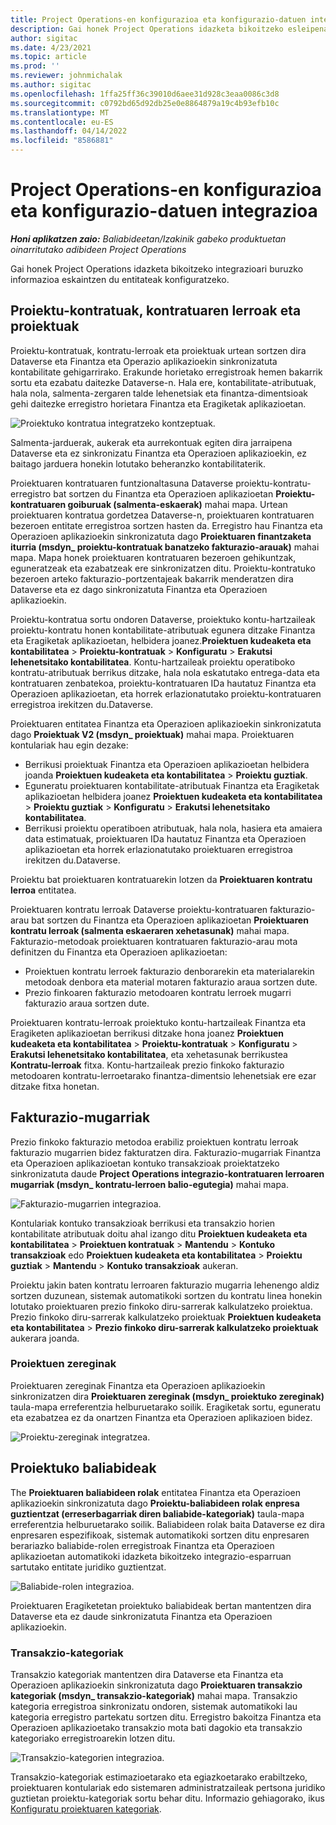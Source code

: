 ```yaml
---
title: Project Operations-en konfigurazioa eta konfigurazio-datuen integrazioa
description: Gai honek Project Operations idazketa bikoitzeko esleipenak konfiguratzeari buruzko informazioa eskaintzen du.
author: sigitac
ms.date: 4/23/2021
ms.topic: article
ms.prod: ''
ms.reviewer: johnmichalak
ms.author: sigitac
ms.openlocfilehash: 1ffa25ff36c39010d6aee31d928c3eaa0086c3d8
ms.sourcegitcommit: c0792bd65d92db25e0e8864879a19c4b93efb10c
ms.translationtype: MT
ms.contentlocale: eu-ES
ms.lasthandoff: 04/14/2022
ms.locfileid: "8586881"
---
```

# <a name="project-operations-setup-and-configuration-data-integration"></a>Project Operations-en konfigurazioa eta konfigurazio-datuen integrazioa

_**Honi aplikatzen zaio:** Baliabideetan/Izakinik gabeko produktuetan oinarritutako adibideen Project Operations_

Gai honek Project Operations idazketa bikoitzeko integrazioari buruzko informazioa eskaintzen du entitateak konfiguratzeko.

## <a name="project-contracts-contract-lines-and-projects"></a>Proiektu-kontratuak, kontratuaren lerroak eta proiektuak

Proiektu-kontratuak, kontratu-lerroak eta proiektuak urtean sortzen dira Dataverse eta Finantza eta Operazio aplikazioekin sinkronizatuta kontabilitate gehigarrirako. Erakunde horietako erregistroak hemen bakarrik sortu eta ezabatu daitezke Dataverse-n. Hala ere, kontabilitate-atributuak, hala nola, salmenta-zergaren talde lehenetsiak eta finantza-dimentsioak gehi daitezke erregistro horietara Finantza eta Eragiketak aplikazioetan.

  ![Proiektuko kontratua integratzeko kontzeptuak.](./media/1ProjectContract.jpg)

Salmenta-jarduerak, aukerak eta aurrekontuak egiten dira jarraipena Dataverse eta ez sinkronizatu Finantza eta Operazioen aplikazioekin, ez baitago jarduera honekin lotutako beheranzko kontabilitaterik.

Proiektuaren kontratuaren funtzionaltasuna Dataverse proiektu-kontratu-erregistro bat sortzen du Finantza eta Operazioen aplikazioetan **Proiektu-kontratuaren goiburuak (salmenta-eskaerak)** mahai mapa. Urtean proiektuaren kontratua gordetzea Dataverse-n, proiektuaren kontratuaren bezeroen entitate erregistroa sortzen hasten da. Erregistro hau Finantza eta Operazioen aplikazioekin sinkronizatuta dago **Proiektuaren finantzaketa iturria (msdyn\_ proiektu-kontratuak banatzeko fakturazio-arauak)** mahai mapa. Mapa honek proiektuaren kontratuaren bezeroen gehikuntzak, eguneratzeak eta ezabatzeak ere sinkronizatzen ditu. Proiektu-kontratuko bezeroen arteko fakturazio-portzentajeak bakarrik menderatzen dira Dataverse eta ez dago sinkronizatuta Finantza eta Operazioen aplikazioekin.

Proiektu-kontratua sortu ondoren Dataverse, proiektuko kontu-hartzaileak proiektu-kontratu honen kontabilitate-atributuak egunera ditzake Finantza eta Eragiketak aplikazioetan, helbidera joanez.**Proiektuen kudeaketa eta kontabilitatea** > **Proiektu-kontratuak** > **Konfiguratu** > **Erakutsi lehenetsitako kontabilitatea**. Kontu-hartzaileak proiektu operatiboko kontratu-atributuak berrikus ditzake, hala nola eskatutako entrega-data eta kontratuaren zenbatekoa, proiektu-kontratuaren IDa hautatuz Finantza eta Operazioen aplikazioetan, eta horrek erlazionatutako proiektu-kontratuaren erregistroa irekitzen du.Dataverse.

Proiektuaren entitatea Finantza eta Operazioen aplikazioekin sinkronizatuta dago **Proiektuak V2 (msdyn\_ proiektuak)** mahai mapa. Proiektuaren kontulariak hau egin dezake:

  - Berrikusi proiektuak Finantza eta Operazioen aplikazioetan helbidera joanda **Proiektuen kudeaketa eta kontabilitatea** > **Proiektu guztiak**. 
  - Eguneratu proiektuaren kontabilitate-atributuak Finantza eta Eragiketak aplikazioetan helbidera joanez **Proiektuen kudeaketa eta kontabilitatea** > **Proiektu guztiak** > **Konfiguratu** > **Erakutsi lehenetsitako kontabilitatea**.  
  - Berrikusi proiektu operatiboen atributuak, hala nola, hasiera eta amaiera data estimatuak, proiektuaren IDa hautatuz Finantza eta Operazioen aplikazioetan eta horrek erlazionatutako proiektuaren erregistroa irekitzen du.Dataverse.

Proiektu bat proiektuaren kontratuarekin lotzen da **Proiektuaren kontratu lerroa** entitatea.

Proiektuaren kontratu lerroak Dataverse proiektu-kontratuaren fakturazio-arau bat sortzen du Finantza eta Operazioen aplikazioetan **Proiektuaren kontratu lerroak (salmenta eskaeraren xehetasunak)** mahai mapa. Fakturazio-metodoak proiektuaren kontratuaren fakturazio-arau mota definitzen du Finantza eta Operazioen aplikazioetan:

  - Proiektuen kontratu lerroek fakturazio denborarekin eta materialarekin metodoak denbora eta material motaren fakturazio araua sortzen dute.
  - Prezio finkoaren fakturazio metodoaren kontratu lerroek mugarri fakturazio araua sortzen dute.

Proiektuaren kontratu-lerroak proiektuko kontu-hartzaileak Finantza eta Eragiketen aplikazioetan berrikusi ditzake hona joanez **Proiektuen kudeaketa eta kontabilitatea** > **Proiektu-kontratuak** > **Konfiguratu** > **Erakutsi lehenetsitako kontabilitatea**, eta xehetasunak berrikustea **Kontratu-lerroak** fitxa. Kontu-hartzaileak prezio finkoko fakturazio metodoaren kontratu-lerroetarako finantza-dimentsio lehenetsiak ere ezar ditzake fitxa honetan.

## <a name="billing-milestones"></a>Fakturazio-mugarriak

Prezio finkoko fakturazio metodoa erabiliz proiektuen kontratu lerroak fakturazio mugarrien bidez fakturatzen dira. Fakturazio-mugarriak Finantza eta Operazioen aplikazioetan kontuko transakzioak proiektatzeko sinkronizatuta daude **Project Operations integrazio-kontratuaren lerroaren mugarriak (msdyn\_ kontratu-lerroen balio-egutegia)** mahai mapa.

  ![Fakturazio-mugarrien integrazioa.](./media/2Milestones.jpg)

Kontulariak kontuko transakzioak berrikusi eta transakzio horien kontabilitate atributuak doitu ahal izango ditu **Proiektuen kudeaketa eta kontabilitatea** > **Proiektuen kontratuak** > **Mantendu** > **Kontuko transakzioak** edo **Proiektuen kudeaketa eta kontabilitatea** > **Proiektu guztiak** > **Mantendu** > **Kontuko transakzioak** aukeran.

Proiektu jakin baten kontratu lerroaren fakturazio mugarria lehenengo aldiz sortzen duzunean, sistemak automatikoki sortzen du kontratu linea honekin lotutako proiektuaren prezio finkoko diru-sarrerak kalkulatzeko proiektua. Prezio finkoko diru-sarrerak kalkulatzeko proiektuak **Proiektuen kudeaketa eta kontabilitatea** > **Prezio finkoko diru-sarrerak kalkulatzeko proiektuak** aukerara joanda.

### <a name="project-tasks"></a>Proiektuen zereginak

Proiektuaren zereginak Finantza eta Operazioen aplikazioekin sinkronizatzen dira **Proiektuaren zereginak (msdyn\_ proiektuko zereginak)** taula-mapa erreferentzia helburuetarako soilik. Eragiketak sortu, eguneratu eta ezabatzea ez da onartzen Finantza eta Operazioen aplikazioen bidez.

  ![Proiektu-zereginak integratzea.](./media/3Tasks.jpg)

## <a name="project-resources"></a>Proiektuko baliabideak

The **Proiektuaren baliabideen rolak** entitatea Finantza eta Operazioen aplikazioekin sinkronizatuta dago **Proiektu-baliabideen rolak enpresa guztientzat (erreserbagarriak diren baliabide-kategoriak)** taula-mapa erreferentzia helburuetarako soilik. Baliabideen rolak baita Dataverse ez dira enpresaren espezifikoak, sistemak automatikoki sortzen ditu enpresaren berariazko baliabide-rolen erregistroak Finantza eta Operazioen aplikazioetan automatikoki idazketa bikoitzeko integrazio-esparruan sartutako entitate juridiko guztientzat.

![Baliabide-rolen integrazioa.](./media/5Resources.jpg)

Proiektuaren Eragiketetan proiektuko baliabideak bertan mantentzen dira Dataverse eta ez daude sinkronizatuta Finantza eta Operazioen aplikazioekin.

### <a name="transaction-categories"></a>Transakzio-kategoriak

Transakzio kategoriak mantentzen dira Dataverse eta Finantza eta Operazioen aplikazioekin sinkronizatuta dago **Proiektuaren transakzio kategoriak (msdyn\_ transakzio-kategoriak)** mahai mapa. Transakzio kategoria erregistroa sinkronizatu ondoren, sistemak automatikoki lau kategoria erregistro partekatu sortzen ditu. Erregistro bakoitza Finantza eta Operazioen aplikazioetako transakzio mota bati dagokio eta transakzio kategoriako erregistroarekin lotzen ditu.

![Transakzio-kategorien integrazioa.](./media/4TransactionCategories.jpg)

Transakzio-kategoriak estimazioetarako eta egiazkoetarako erabiltzeko, proiektuaren kontulariak edo sistemaren administratzaileak pertsona juridiko guztietan proiektu-kategoriak sortu behar ditu. Informazio gehiagorako, ikus [Konfiguratu proiektuaren kategoriak](../project-accounting/configure-project-categories.md).
